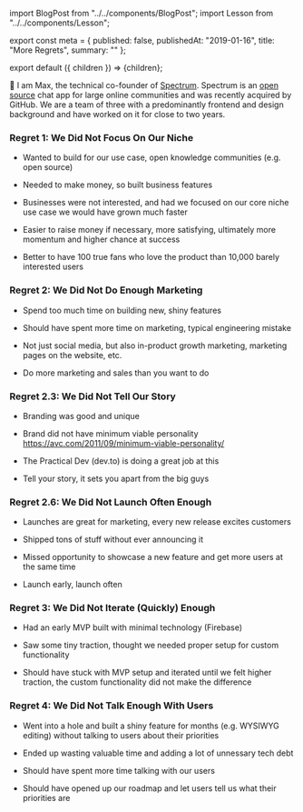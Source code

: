 import BlogPost from "../../components/BlogPost";
import Lesson from "../../components/Lesson";

export const meta = {
  published: false,
  publishedAt: "2019-01-16",
  title: "More Regrets",
  summary: ""
};

export default ({ children }) => <BlogPost meta={meta}>{children}</BlogPost>;

👋 I am Max, the technical co-founder of [Spectrum](https://spectrum.chat). Spectrum is an [open source](https://github.com/withspectrum/spectrum) chat app for large online communities and was recently acquired by GitHub. We are a team of three with a predominantly frontend and design background and have worked on it for close to two years.

### Regret 1: We Did Not Focus On Our Niche

- Wanted to build for our use case, open knowledge communities (e.g. open source)
- Needed to make money, so built business features
- Businesses were not interested, and had we focused on our core niche use case we would have grown much faster
- Easier to raise money if necessary, more satisfying, ultimately more momentum and higher chance at success

- Better to have 100 true fans who love the product than 10,000 barely interested users

### Regret 2: We Did Not Do Enough Marketing

- Spend too much time on building new, shiny features
- Should have spent more time on marketing, typical engineering mistake
- Not just social media, but also in-product growth marketing, marketing pages on the website, etc.

- Do more marketing and sales than you want to do

### Regret 2.3: We Did Not Tell Our Story

- Branding was good and unique
- Brand did not have minimum viable personality https://avc.com/2011/09/minimum-viable-personality/
- The Practical Dev (dev.to) is doing a great job at this

- Tell your story, it sets you apart from the big guys

### Regret 2.6: We Did Not Launch Often Enough

- Launches are great for marketing, every new release excites customers
- Shipped tons of stuff without ever announcing it
- Missed opportunity to showcase a new feature and get more users at the same time

- Launch early, launch often

### Regret 3: We Did Not Iterate (Quickly) Enough

- Had an early MVP built with minimal technology (Firebase)
- Saw some tiny traction, thought we needed proper setup for custom functionality

- Should have stuck with MVP setup and iterated until we felt higher traction, the custom functionality did not make the difference

### Regret 4: We Did Not Talk Enough With Users

- Went into a hole and built a shiny feature for months (e.g. WYSIWYG editing) without talking to users about their priorities
- Ended up wasting valuable time and adding a lot of unnessary tech debt

- Should have spent more time talking with our users
- Should have opened up our roadmap and let users tell us what their priorities are
